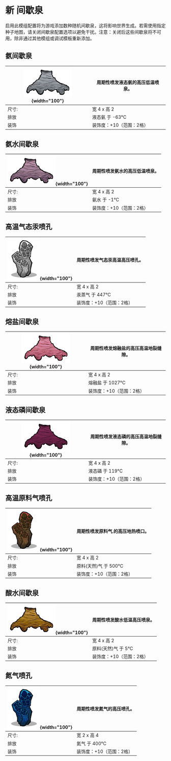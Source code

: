 # 新 间歇泉
启用此模组配置将为游戏添加数种随机间歇泉，这将影响世界生成。若需使用指定种子地图，请关闭间歇泉配置选项以避免干扰。注意：关闭后这些间歇泉将不可用，除非通过其他模组或调试模板重新添加。

## 氨间歇泉
| ![GeyserGeneric_AmmoniaGeyser](/assets/images/geysers/GeyserGeneric_AmmoniaGeyser.png){width="100"} |周期性喷发液态氨的高压低温喷泉。|
|-|-|
|尺寸: | 宽 4 x 高 2|
|排放 | 液态氨 于 -63°C|
|装饰|装饰度：+10（范围：2格）|


## 氨水间歇泉
| ![GeyserGeneric_AmmoniumWaterGeyser](/assets/images/geysers/GeyserGeneric_AmmoniumWaterGeyser.png){width="100"} |周期性喷发氨水的高压低温喷泉。|
|-|-|
|尺寸: | 宽 4 x 高 2|
|排放 | 氨水 于 -1°C|
|装饰|装饰度：+10（范围：2格）|


## 高温气态汞喷孔
| ![GeyserGeneric_HotMercuryGasVent](/assets/images/geysers/GeyserGeneric_HotMercuryGasVent.png){width="100"} |周期性喷发气态汞高温高压喷孔。|
|-|-|
|尺寸: | 宽 4 x 高 2|
|排放 | 汞蒸气 于 447°C|
|装饰|装饰度：+10（范围：2格）|


## 熔盐间歇泉
| ![GeyserGeneric_MoltenSaltGeyser](/assets/images/geysers/GeyserGeneric_MoltenSaltGeyser.png){width="100"} |周期性喷发熔融盐的高压高温地裂缝隙。|
|-|-|
|尺寸: | 宽 4 x 高 2|
|排放 | 熔融盐 于 1027°C|
|装饰|装饰度：+10（范围：2格）|


## 液态磷间歇泉
| ![GeyserGeneric_PhosphorusGeyser](/assets/images/geysers/GeyserGeneric_PhosphorusGeyser.png){width="100"} |周期性喷发液态磷的高压高温地裂缝隙。|
|-|-|
|尺寸: | 宽 4 x 高 2|
|排放 | 液态磷 于 119°C|
|装饰|装饰度：+10（范围：2格）|


## 高温原料气喷孔
| ![GeyserGeneric_RawGasVent](/assets/images/geysers/GeyserGeneric_RawGasVent.png){width="100"} |周期性喷发原料气.的高压地热喷口。|
|-|-|
|尺寸: | 宽 4 x 高 2|
|排放 | 原料(天然)气 于 500°C|
|装饰|装饰度：+10（范围：2格）|


## 酸水间歇泉
| ![GeyserGeneric_SourWaterGeyser](/assets/images/geysers/GeyserGeneric_SourWaterGeyser.png){width="100"} |周期性喷发酸水低温高压喷泉。|
|-|-|
|尺寸: | 宽 4 x 高 2|
|排放 | 原料(天然)气 于 5°C|
|装饰|装饰度：+10（范围：2格）|


## 氮气喷孔
| ![GeyserGeneric_NitrogenVent](/assets/images/geysers/GeyserGeneric_NitrogenVent.png){width="100"} |周期性喷发氮气的高压喷孔。|
|-|-|
|尺寸: | 宽 2 x 高 4|
|排放 | 氮气 于 400°C|
|装饰|装饰度：+10（范围：2格）|

